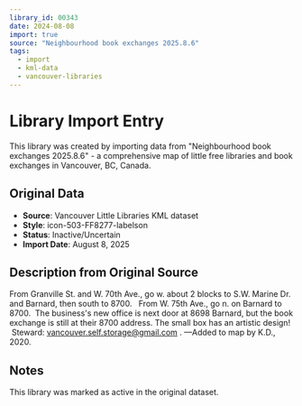 ```yaml
---
library_id: 00343
date: 2024-08-08
import: true
source: "Neighbourhood book exchanges 2025.8.6"
tags:
  - import
  - kml-data
  - vancouver-libraries
---
```


# Library Import Entry

This library was created by importing data from "Neighbourhood book exchanges 2025.8.6" - a comprehensive map of little free libraries and book exchanges in Vancouver, BC, Canada.

## Original Data

- **Source**: Vancouver Little Libraries KML dataset
- **Style**: icon-503-FF8277-labelson
- **Status**: Inactive/Uncertain
- **Import Date**: August 8, 2025

## Description from Original Source

From Granville St. and W. 70th Ave., go w. about 2 blocks to S.W. Marine Dr. and Barnard, then south to 8700.  
From W. 75th Ave., go n. on Barnard to 8700. 
The business's new office is next door at 8698 Barnard, but the book exchange is still at their 8700 address.
The small box has an artistic design!  Steward:
vancouver.self.storage@gmail.com .
—Added to map by K.D., 2020. 



## Notes

This library was marked as active in the original dataset.
